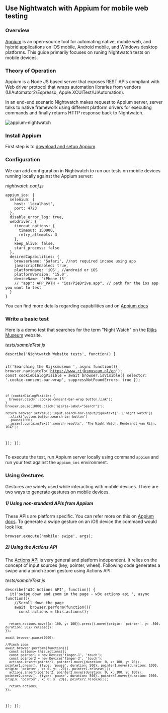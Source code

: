 <div class="page-header"><h2>Use Nightwatch with Appium for mobile web testing</h2></div>

### Overview
[Appium](https://appium.io/) is an open-source tool for automating native, mobile web, and hybrid applications on iOS mobile, Android mobile, and Windows desktop platforms. This guide primarily focuses on runing Nightwatch tests on mobile devices.

### Theory of Operation

Appium is a Node JS based server that exposes REST APIs compliant with Web driver protocol that wraps automation libraries from vendors (UIAutomator2/Espresso, Apple XCUITest/UIAutomation). 

In an end-end scenario Nightwatch makes request to Appium server, server talks to native framework using different platform drivers for executing commands and finally returns HTTP response back to Nightwatch.

![appium-nightwatch](https://user-images.githubusercontent.com/28780767/141315676-148b9da3-7785-4eea-91f9-d1107e88696b.png)

### Install Appium

First step is to [download and setup Appium](https://appium.io/docs/en/about-appium/getting-started/?lang=en#installing-appium). 

### Configuration
We can add configuration in Nightwatch to run our tests on mobile devices running locally against the Appium server:

<div class="sample-test"><i>nightwatch.conf.js</i><pre class="hide-indicator line-numbers"><code>appium_ios: {
  selenium: {
    host: 'localhost',
    port: 4723
  },
  disable_error_log: true,
  webdriver: {
    timeout_options: {
      timeout: 150000,
      retry_attempts: 3
    },
    keep_alive: false,
    start_process: false
  },
  desiredCapabilities: {
    browserName: 'Safari', //not required incase using app
    javascriptEnabled: true,
    platformName: 'iOS', //android or iOS
    platformVersion: '15.0',
    deviceName: 'iPhone 13'
    // "app": APP_PATH + "ios/PieDrive.app", // path for the ios app you want to test
  }
}
</code></pre></div>

You can find more details regarding capabilities and on [Appium docs](http://appium.io/docs/en/writing-running-appium/caps/)

### Write a basic test

Here is a demo test that searches for the term "Night Watch" on the [Rijks Museum](https://www.rijksmuseum.nl/en) website.

<div class="sample-test"><i>tests/sampleTest.js</i><pre class="line-numbers"><code>describe('Nightwatch Website tests', function() {
 
  it('Searching the Rijksmuseum ', async function(){
    browser.navigateTo('https://www.rijksmuseum.nl/en');
    const cookieDialogVisible = await browser.isVisible({
      selector: '.cookie-consent-bar-wrap',
      suppressNotFoundErrors: true
    });
 
    if (cookieDialogVisible) {
      browser.click('.cookie-consent-bar-wrap button.link');
    }
    browser.pause(1000).click('a[aria-label="Search"]');

    return browser.setValue('input.search-bar-input[type=text]', ['night watch'])
      .click('button.button.search-bar-button')
      .pause(1000)
      .assert.containsText('.search-results', 'The Night Watch, Rembrandt van Rijn, 1642');
  });
});</code></pre></div>

To execute the test, run Appium server locally using command `appium` and run your test against the `appium_ios` environment.

### Using Gestures
Gestures are widely used while interacting with mobile devices. There are two ways to generate gestures on mobile devices.

##### 1) Using non-standard APIs from Appium 

These APIs are platform specific. You can refer more on this on [Appium docs](https://appium.io/docs/en/about-appium/intro/). To generate a swipe gesture on an iOS device the command would look like:

<div class="sample-test"><pre class="language-javascript"><code>browser.execute('mobile: swipe', args);</code></pre></div>

##### 2) Using the Actions API 

The [Actions API](https://nightwatchjs.org/api/useractions/) is very general and platform independent. It relies on the concept of input sources (key, pointer, wheel). Following code generates a swipe and a pinch zoom gesture using Actions API:

<div class="sample-test"><i>tests/sampleTest.js</i><pre class="line-numbers"><code>describe('W3C Actions API', function() {
  it('swipe down and zoom in the page - w3c actions api ', async function(){
    //Scroll down the page
    await  browser.perform(function(){
      const actions = this.actions();
  
      return actions.move({x: 100, y: 100}).press().move({origin: 'pointer', y: -300, duration: 50}).release();
    });

    await browser.pause(2000);

    //Pinch zoom
    await browser.perform(function(){
      const actions= this.actions();
      const pointer1 = new Device('finger-1', 'touch');
      const pointer2 = new Device('finger-2', 'touch');
      actions.insert(pointer1, pointer1.move({duration: 0, x: 100, y: 70}), pointer1.press(), {type: 'pause', duration: 500}, pointer1.move({duration: 1000, origin: 'pointer', x: 0, y: -20}), pointer1.release());
      actions.insert(pointer2, pointer2.move({duration: 0, x: 100, y: 100}), pointer2.press(), {type: 'pause', duration: 500}, pointer2.move({duration: 1000, origin: 'pointer', x: 0, y: 20}), pointer2.release());

      return actions;       
    });
  });
});</code></pre></div>
